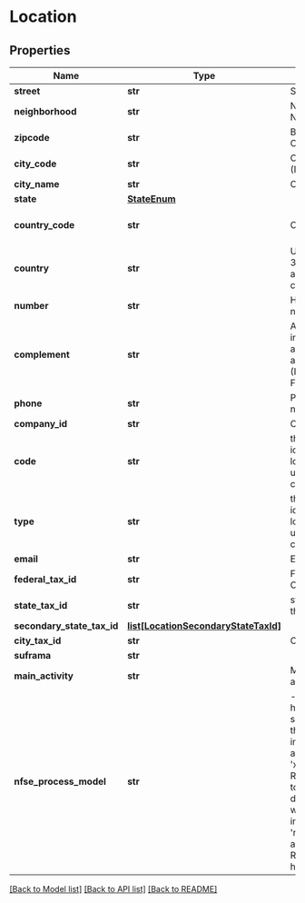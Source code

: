 # Location

## Properties
Name | Type | Description | Notes
------------ | ------------- | ------------- | -------------
**street** | **str** | Street Name | [optional] 
**neighborhood** | **str** | Neighborhood Name | [optional] 
**zipcode** | **str** | Brazilian Zip Code | 
**city_code** | **str** | City Code (IBGE) | [optional] 
**city_name** | **str** | City Name | [optional] 
**state** | [**StateEnum**](StateEnum.md) |  | [optional] 
**country_code** | **str** | Country Code | [optional] [default to '0']
**country** | **str** | Use ISO 3166-1 alpha-3 codes | [optional] [default to 'BRA']
**number** | **str** | House number | [optional] 
**complement** | **str** | Any other information about the address (Room, Suite, Floor, etc)). | [optional] 
**phone** | **str** | Phone number | [optional] 
**company_id** | **str** | Company ID | 
**code** | **str** | this property identify the location, it is unique for this company | 
**type** | **str** | this property identify the location, it is unique for this company | 
**email** | **str** | Email | [optional] 
**federal_tax_id** | **str** | Federal tax id, CNPJ or CPF | [optional] 
**state_tax_id** | **str** | state tax id for this location | [optional] 
**secondary_state_tax_id** | [**list[LocationSecondaryStateTaxId]**](LocationSecondaryStateTaxId.md) |  | [optional] 
**city_tax_id** | **str** | City Tax ID | [optional] 
**suframa** | **str** |  | [optional] 
**main_activity** | **str** | Main location activity | [optional] 
**nfse_process_model** | **str** | - &#39;edi&#39; # City hall has web service and the integration is automatic - &#39;xml&#39; # Create RPS specific to City, bat does not have webservice integration - &#39;rps&#39; # Create a generic RPS, NF is by hands  | [optional] 

[[Back to Model list]](../README.md#documentation-for-models) [[Back to API list]](../README.md#documentation-for-api-endpoints) [[Back to README]](../README.md)


